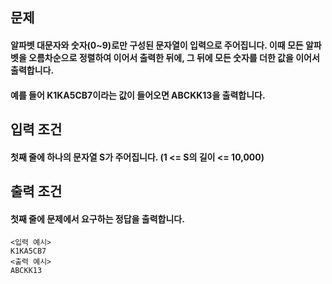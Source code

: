 ## 문제

#### 알파벳 대문자와 숫자(0~9)로만 구성된 문자열이 입력으로 주어집니다. 이때 모든 알파벳을 오름차순으로 정렬하여 이어서 출력한 뒤에, 그 뒤에 모든 숫자를 더한 값을 이어서 출력합니다.

#### 예를 들어 K1KA5CB7이라는 값이 들어오면 ABCKK13을 출력합니다.

## 입력 조건

#### 첫째 줄에 하나의 문자열 S가 주어집니다. (1 <= S의 길이 <= 10,000)

## 출력 조건

#### 첫째 줄에 문제에서 요구하는 정답을 출력합니다.

```
<입력 예시>
K1KA5CB7
<출력 예시>
ABCKK13
```
